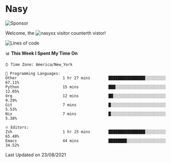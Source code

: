 # Nasy

<!--
<p align="center">
<img height="200" src="https://github-readme-stats.vercel.app/api?username=nasyxx&count_private=true&show_icons=true&theme=dracula&include_all_commits=true"/>
<img height="200" src="https://github-readme-stats.vercel.app/api/top-langs/?username=nasyxx&theme=dracula&hide=html,jupyter+notebook&count_private=true&show_icons=true"/>
</p>

  
----------------
-->

![Sponsor](https://img.shields.io/static/v1.svg?label=Sponsor&message=%E2%9D%A4&logo=GitHub&style=flat&color=pink)
 
Welcome, the ![nasyxx visitor counter](https://count.getloli.com/get/@nasyxx?theme=rule34)th vistor!
 
<!--START_SECTION:waka-->
![Lines of code](https://img.shields.io/badge/From%20Hello%20World%20I%27ve%20Written-5.4%20million%20lines%20of%20code-blue)

📊 **This Week I Spent My Time On** 

```text
⌚︎ Time Zone: America/New_York

💬 Programming Languages: 
Other                    1 hr 27 mins        ████████████████░░░░░░░░░   67.11% 
Python                   15 mins             ███░░░░░░░░░░░░░░░░░░░░░░   12.05% 
Org                      12 mins             ██░░░░░░░░░░░░░░░░░░░░░░░   9.29% 
Git                      7 mins              █░░░░░░░░░░░░░░░░░░░░░░░░   5.53% 
Nix                      7 mins              █░░░░░░░░░░░░░░░░░░░░░░░░   5.38%

🔥 Editors: 
Zsh                      1 hr 25 mins        ████████████████░░░░░░░░░   65.48% 
Emacs                    44 mins             ████████░░░░░░░░░░░░░░░░░   34.52%

```


 Last Updated on 23/08/2021
<!--END_SECTION:waka-->

<!-- ![visitors](https://visitor-badge.laobi.icu/badge?page_id=nasyxx.nasyxx) -->
